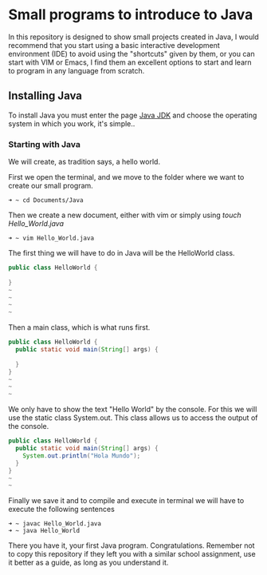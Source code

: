 # Small programs to introduce to Java 

In this repository is designed to show small projects created in Java, I would recommend that you start using a basic interactive development environment (IDE) to avoid using the "shortcuts" given by them, or you can start with VIM or Emacs, I find them an excellent options to start and learn to program in any language from scratch.

## Installing Java

To install Java you must enter the page [Java JDK](http://www.oracle.com/technetwork/es/java/javase/downloads/index.html) and choose the operating system in which you work, it's simple.. 


### Starting with Java
We will create, as tradition says, a hello world.

First we open the terminal, and we move to the folder where we want to create our small program.

```
➜ ~ cd Documents/Java

```
Then we create a new document, either with vim or simply using *touch Hello_World.java*

```
➜ ~ vim Hello_World.java

```

The first thing we will have to do in Java will be the HelloWorld class.
```java
public class HelloWorld {
 
}
~
~
~
~
```
Then a main class, which is what runs first.

```java
public class HelloWorld {
  public static void main(String[] args) {
  
  }
}
~
~
~
```
We only have to show the text "Hello World" by the console. For this we will use the static class System.out. This class allows us to access the output of the console. 

```java
public class HelloWorld {
  public static void main(String[] args) {
    System.out.println("Hola Mundo");
  }
}
~
~
```
Finally we save it and to compile and execute in terminal we will have to execute the following sentences

```
➜ ~ javac Hello_World.java
➜ ~ java Hello_World

```
There you have it, your first Java program. Congratulations. Remember not to copy this repository if they left you with a similar school assignment, use it better as a guide, as long as you understand it.

